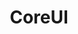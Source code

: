 ---
blog: https://coreui.io/blog/
codehost: https://github.com/coreui
logohandle: coreuiio
sort: coreui
title: CoreUI
website: https://coreui.io/
---